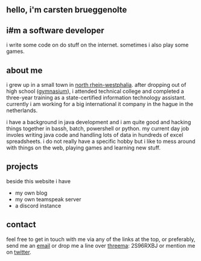 ## hello, i'm carsten brueggenolte

<put some links in here>
  
## i#m a software developer

i write some code on do stuff on the internet. sometimes i also play some games.

## about me

i grew up in a small town in [north rhein-westphalia](https://en.wikipedia.org/wiki/north_rhine-westphalia). 
after dropping out of high school ([gymnasium](https://en.wikipedia.org/wiki/Gymnasium_(school))), i attended technical college and completed a three-year training as a state-certified information technology assistant. currently i am working for a big international it company in the hague in the netherlands. 

i have a background in java development and i am quite good and hacking things together in bassh, batch, powershell or python. my current day job involes writing java code and handling lots of data in hundreds of excel spreadsheets. i do not really have a specific hobby but i like to mess around with things on the web, playing games and learning new stuff. 

## projects

beside this website i have 
- my own blog
- my own teamspeak server
- a discord instance 

## contact

feel free to get in touch with me via any of the links at the top, or preferably, send me an [email] or drop me a line over [threema]: 2S96RXBJ or mention me on [twitter].


[email]: mail@cbrueggenolte.de
[threema]: https://threema.id/2S96RXBJ
[twitter]: https://twitter.com/cblte

